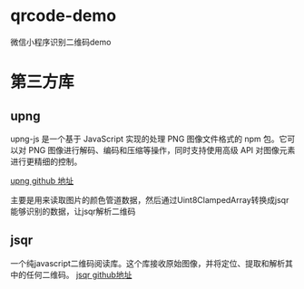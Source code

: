 # qrcode-demo
微信小程序识别二维码demo

# 第三方库

## upng

upng-js 是一个基于 JavaScript 实现的处理 PNG 图像文件格式的 npm 包。它可以对 PNG 图像进行解码、编码和压缩等操作，同时支持使用高级 API 对图像元素进行更精细的控制。

[upng github 地址](https://github.com/photopea/UPNG.js)

主要是用来读取图片的颜色管道数据，然后通过Uint8ClampedArray转换成jsqr能够识别的数据，让jsqr解析二维码

## jsqr

一个纯javascript二维码阅读库。这个库接收原始图像，并将定位、提取和解析其中的任何二维码。
[jsqr github地址](https://github.com/cozmo/jsQR)
